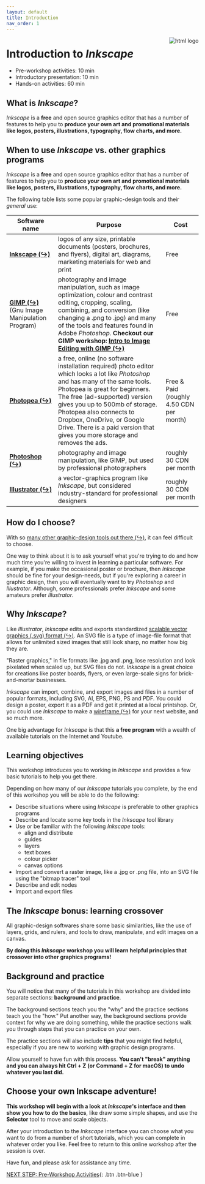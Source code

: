 ```yaml
---
layout: default
title: Introduction 
nav_order: 1
---
```

<a href="https://inkscape.org/"><img src="https://media.inkscape.org/static/images/inkscape-logo.svg" alt="html logo" style="float:right"></a>

# Introduction to _Inkscape_

- Pre-workshop activities: 10 min 
- Introductory presentation: 10 min
- Hands-on activities: 60 min

## What is _Inkscape_? 

_Inkscape_ is a **free** and open source graphics editor that has a number of features to help you to **produce your own art and promotional materials like logos, posters, illustrations, typography, flow charts, and more.** 

## When to use _Inkscape_ vs. other graphics programs 

_Inkscape_ is a **free** and open source graphics editor that has a number of features to help you to **produce your own art and promotional materials like logos, posters, illustrations, typography, flow charts, and more.** 

The following table lists some popular graphic-design tools and their _general_ use:

| Software name | Purpose | Cost |
| --------------- | --------------- | --------------- |
| **[Inkscape (↪)](https://inkscape.org/)** | logos of any size, printable documents (posters, brochures, and flyers), digital art, diagrams, marketing materials for web and print  | Free |
| **[GIMP (↪)](https://www.gimp.org/)** (Gnu Image Manipulation Program) | photography and image manipulation, such as image optimization, colour and contrast editing, cropping, scaling, combining, and conversion (like changing a .png to .jpg) and many of the tools and features found in Adobe _Photoshop_. **Checkout our GIMP workshop: [Intro to Image Editing with GIMP (↪)](https://libcal.uvic.ca/calendar/dsc/gimp)**| Free |
| **[Photopea (↪)](https://www.photopea.com/)** | a free, online (no software installation required) photo editor which looks a lot like _Photoshop_ and has many of the same tools. Photopea is great for beginners. The free (ad-supported) version gives you up to 500mb of storage. Photopea also connects to Dropbox, OneDrive, or Google Drive. There is a paid version that gives you more storage and removes the ads. | Free & Paid (roughly 4.50 CDN per month)|
| **[Photoshop (↪)](https://www.adobe.com/ca/products/photoshop.html)** | photography and image manipulation, like GIMP, but used by professional photographers  | roughly 30 CDN per month |
| **[Illustrator (↪)](https://www.adobe.com/ca/products/illustrator.html)** | a vector-graphics program like _Inkscape_, but considered industry-standard for professional designers  | roughly 30 CDN per month |

## How do I choose? 
With so [many other graphic-design tools out there (↪)](https://www.pcmag.com/picks/the-best-graphic-design-software), it can feel difficult to choose. 

One way to think about it is to ask yourself what you're trying to do and how much time you're willing to invest in learning a particular software. For example, if you make the occasional poster or brochure, then _Inkscape_ should be fine for your design-needs, but if you're exploring a career in graphic design, then you will eventually want to try _Photoshop_ and _Illustrator_. Although, some professionals prefer _Inkscape_ and some amateurs prefer _Illustrator_. 

## Why _Inkscape_? 

Like _Illustrator_, _Inkscape_ edits and exports standardized [scalable vector graphics (.svg) format (↪)](https://en.wikipedia.org/wiki/Scalable_Vector_Graphics). An SVG file is a type of image-file format that allows for unlimited sized images that still look sharp, no matter how big they are. 

"Raster graphics," in file formats like .jpg and .png, lose resolution and look pixelated when scaled up, but SVG files do not. _Inkscape_ is a great choice for creations like poster boards, flyers, or even large-scale signs for brick-and-mortar businesses. 

_Inkscape_ can import, combine, and export images and files in a number of popular formats, including SVG, AI, EPS, PNG, PS and PDF. You could design a poster, export it as a PDF and get it printed at a local printshop. Or, you could use _Inkscape_ to make a [wireframe (↪)](https://en.wikipedia.org/wiki/Website_wireframe) for your next website, and so much more. 

One big advantage for _Inkscape_ is that this **a free program** with a wealth of available tutorials on the Internet and Youtube.

## Learning objectives

This workshop introduces you to working in _Inkscape_ and provides a few basic tutorials to help you get there.

Depending on how many of our _Inkscape_ tutorials you complete, by the end of this workshop you will be able to do the following:

* Describe situations where using _Inkscape_ is preferable to other graphics programs
* Describe and locate some key tools in the _Inkscape_ tool library
* Use or be familiar with the following _Inkscape_ tools: 
  * align and distribute
  * guides
  * layers
  * text boxes
  * colour picker
  * canvas options
* Import and convert a raster image, like a .jpg or .png file, into an SVG file using the "bitmap tracer" tool
* Describe and edit nodes
* Import and export files

## The _Inkscape_ bonus: learning crossover
All graphic-design softwares share some basic similarities, like the use of layers, grids, and rulers, and tools to draw, manipulate, and edit images on a canvas.

**By doing this _Inkscape_ workshop you will learn helpful principles that crossover into other graphics programs!**

## Background and practice 

You will notice that many of the tutorials in this workshop are divided into separate sections: **background** and **practice**. 

The background sections teach you the "why" and the practice sections teach you the "how." Put another way, the background sections provide context for why we are doing something, while the practice sections walk you through steps that you can practice on your own. 

The practice sections will also include **tips** that you might find helpful, especially if you are new to working with graphic design programs.

Allow yourself to have fun with this process. **You can't "break" anything and you can always hit Ctrl + Z (or Command + Z for macOS) to undo whatever you last did.** 

## Choose your own Inkscape adventure!

**This workshop will begin with a look at _Inkscape_'s interface and then show you how to do the basics**, like draw some simple shapes, and use the **Selector** tool to move and scale objects. 

After your introduction to the _Inkscape_ interface you can choose what you want to do from a number of short tutorials, which you can complete in whatever order you like. Feel free to return to this online workshop after the session is over.

Have fun, and please ask for assistance any time. 
 
[NEXT STEP: Pre-Workshop Activities](pre-workshop.html){: .btn .btn-blue }
